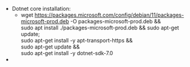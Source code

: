 - Dotnet core installation:
	- wget https://packages.microsoft.com/config/debian/11/packages-microsoft-prod.deb -O packages-microsoft-prod.deb && \
	  sudo apt install ./packages-microsoft-prod.deb && sudo apt-get update; \
	  sudo apt-get install -y apt-transport-https && \
	  sudo apt-get update && \
	  sudo apt-get install -y dotnet-sdk-7.0
-